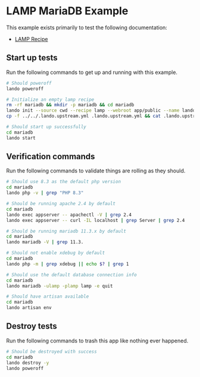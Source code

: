 LAMP MariaDB Example
====================

This example exists primarily to test the following documentation:

* [LAMP Recipe](https://docs.devwithlando.io/tutorials/lamp.html)

## Start up tests

Run the following commands to get up and running with this example.

```bash
# Should poweroff
lando poweroff

# Initialize an empty lamp recipe
rm -rf mariadb && mkdir -p mariadb && cd mariadb
lando init --source cwd --recipe lamp --webroot app/public --name lando-lamp-mariadb --option php=8.3 --option database=mariadb:11.3
cp -f ../../.lando.upstream.yml .lando.upstream.yml && cat .lando.upstream.yml

# Should start up successfully
cd mariadb
lando start
```

## Verification commands

Run the following commands to validate things are rolling as they should.

```bash
# Should use 8.3 as the default php version
cd mariadb
lando php -v | grep "PHP 8.3"

# Should be running apache 2.4 by default
cd mariadb
lando exec appserver -- apachectl -V | grep 2.4
lando exec appserver -- curl -IL localhost | grep Server | grep 2.4

# Should be running mariadb 11.3.x by default
cd mariadb
lando mariadb -V | grep 11.3.

# Should not enable xdebug by default
cd mariadb
lando php -m | grep xdebug || echo $? | grep 1

# Should use the default database connection info
cd mariadb
lando mariadb -ulamp -plamp lamp -e quit

# Should have artisan available
cd mariadb
lando artisan env
```

## Destroy tests

Run the following commands to trash this app like nothing ever happened.

```bash
# Should be destroyed with success
cd mariadb
lando destroy -y
lando poweroff
```
